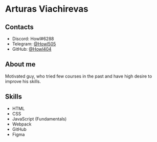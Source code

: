 # Arturas Viachirevas
## Contacts
* Discord: Howl#6288
* Telegram: [@Howl505](https://t.me/Howl505)
* GitHub: [@Howl404](https://github.com/Howl404)
## About me
Motivated guy, who tried few courses in the past and have high desire to improve his skills.
## Skills
* HTML
* CSS
* JavaScript (Fundamentals)
* Webpack
* GitHub
* Figma